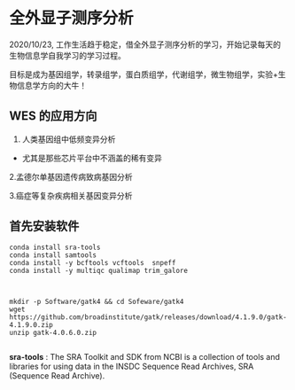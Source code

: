 # 全外显子测序分析

2020/10/23, 工作生活趋于稳定，借全外显子测序分析的学习，开始记录每天的生物信息学自我学习的学习过程。

目标是成为基因组学，转录组学，蛋白质组学，代谢组学，微生物组学，实验+生物信息学方向的大牛！


## WES 的应用方向

1. 人类基因组中低频变异分析

 - 尤其是那些芯片平台中不涵盖的稀有变异

2.孟德尔单基因遗传病致病基因分析

3.癌症等复杂疾病相关基因变异分析


## 首先安装软件

```
conda install sra-tools
conda install samtools
conda install -y bcftools vcftools  snpeff
conda install -y multiqc qualimap trim_galore

 

mkdir -p Software/gatk4 && cd Sofeware/gatk4
wget  https://github.com/broadinstitute/gatk/releases/download/4.1.9.0/gatk-4.1.9.0.zip
unzip gatk-4.0.6.0.zip


```

**sra-tools** : The SRA Toolkit and SDK from NCBI is a collection of tools and libraries for using data in the INSDC Sequence Read Archives, SRA (Sequence Read Archive).

